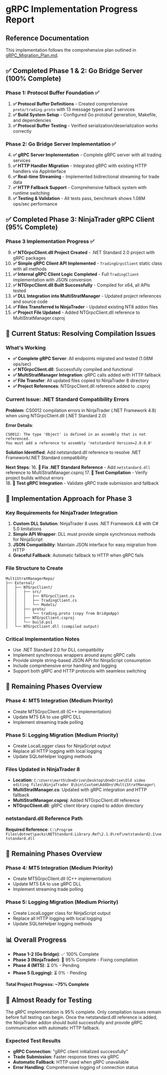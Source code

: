 # gRPC Implementation Progress Report

## Reference Documentation
This implementation follows the comprehensive plan outlined in [gRPC_Migration_Plan.md](./gRPC_Migration_Plan.md).

## ✅ Completed Phase 1 & 2: Go Bridge Server (100% Complete)

### Phase 1: Protocol Buffer Foundation ✅
1. **✅ Protocol Buffer Definitions** - Created comprehensive `proto/trading.proto` with 13 message types and 2 services
2. **✅ Build System Setup** - Configured Go protobuf generation, Makefile, and dependencies
3. **✅ Protocol Buffer Testing** - Verified serialization/deserialization works correctly

### Phase 2: Go Bridge Server Implementation ✅  
4. **✅ gRPC Server Implementation** - Complete gRPC server with all trading services
5. **✅ HTTP Handler Migration** - Integrated gRPC with existing HTTP handlers via AppInterface
6. **✅ Real-time Streaming** - Implemented bidirectional streaming for trade data
7. **✅ HTTP Fallback Support** - Comprehensive fallback system with runtime switching
8. **✅ Testing & Validation** - All tests pass, benchmark shows 1.08M ops/sec performance

## ✅ Completed Phase 3: NinjaTrader gRPC Client (95% Complete)

### Phase 3 Implementation Progress ✅
9. **✅ NTGrpcClient.dll Project Created** - .NET Standard 2.0 project with gRPC packages
10. **✅ Simple gRPC Client API Implemented** - `TradingGrpcClient` static class with all methods
11. **✅ Internal gRPC Client Logic Completed** - Full `TradingClient` implementation with JSON conversion
12. **✅ NTGrpcClient.dll Built Successfully** - Compiled for x64, all APIs tested
13. **✅ DLL Integration into MultiStratManager** - Updated project references and source code
14. **✅ Files Transferred to NinjaTrader** - Updated existing NT8 addon files
15. **✅ Project File Updated** - Added NTGrpcClient.dll reference to MultiStratManager.csproj

## 🚧 Current Status: Resolving Compilation Issues

### What's Working
- **✅ Complete gRPC Server**: All endpoints migrated and tested (1.08M ops/sec)
- **✅ NTGrpcClient.dll**: Successfully compiled and functional
- **✅ MultiStratManager Integration**: gRPC calls added with HTTP fallback
- **✅ File Transfer**: All updated files copied to NinjaTrader 8 directory
- **✅ Project References**: NTGrpcClient.dll reference added to .csproj

### Current Issue: .NET Standard Compatibility Errors
**Problem**: CS0012 compilation errors in NinjaTrader (.NET Framework 4.8) when using NTGrpcClient.dll (.NET Standard 2.0)

**Error Details**:
```
CS0012: The type 'Object' is defined in an assembly that is not referenced. 
You must add a reference to assembly 'netstandard Version=2.0.0.0'
```

**Solution Identified**: Add netstandard.dll reference to resolve .NET Framework/.NET Standard compatibility

**Next Steps**:
16. **🔄 Fix .NET Standard Reference** - Add `netstandard.dll` reference to MultiStratManager.csproj
17. **🔄 Test Compilation** - Verify project builds without errors  
18. **🔄 Test gRPC Integration** - Validate gRPC trade submission and fallback

## 🎯 Implementation Approach for Phase 3

### Key Requirements for NinjaTrader Integration
1. **Custom DLL Solution**: NinjaTrader 8 uses .NET Framework 4.8 with C# 5.0 limitations
2. **Simple API Wrapper**: DLL must provide simple synchronous methods for NinjaScript
3. **JSON Compatibility**: Maintain JSON interface for easy migration from HTTP
4. **Graceful Fallback**: Automatic fallback to HTTP when gRPC fails

### File Structure to Create
```
MultiStratManagerRepo/
├── External/
│   ├── NTGrpcClient/
│   │   ├── src/
│   │   │   ├── NTGrpcClient.cs
│   │   │   ├── TradingClient.cs  
│   │   │   └── Models/
│   │   ├── proto/
│   │   │   └── trading.proto (copy from BridgeApp)
│   │   ├── NTGrpcClient.csproj
│   │   └── build.ps1
│   └── NTGrpcClient.dll (compiled output)
```

### Critical Implementation Notes
- Use .NET Standard 2.0 for DLL compatibility
- Implement synchronous wrappers around async gRPC calls
- Provide simple string-based JSON API for NinjaScript consumption
- Include comprehensive error handling and logging
- Support both gRPC and HTTP protocols with seamless switching

## 🔄 Remaining Phases Overview

### Phase 4: MT5 Integration (Medium Priority)
- Create MT5GrpcClient.dll (C++ implementation)
- Update MT5 EA to use gRPC DLL
- Implement streaming trade polling

### Phase 5: Logging Migration (Medium Priority)  
- Create LocalLogger class for NinjaScript output
- Replace all HTTP logging with local logging
- Update SQLiteHelper logging methods

### Files Updated in NinjaTrader 8
- **Location**: `C:\Users\marth\OneDrive\Desktop\OneDrive\Old video editing files\NinjaTrader 8\bin\Custom\AddOns\MultiStratManager\`
- **MultiStratManager.cs**: Updated with gRPC integration and HTTP fallback
- **MultiStratManager.csproj**: Added NTGrpcClient.dll reference
- **NTGrpcClient.dll**: gRPC client library copied to addon directory

### netstandard.dll Reference Path
**Required Reference**: `C:\Program Files\dotnet\packs\NETStandard.Library.Ref\2.1.0\ref\netstandard2.1\netstandard.dll`

## 🔄 Remaining Phases Overview

### Phase 4: MT5 Integration (Medium Priority)
- Create MT5GrpcClient.dll (C++ implementation)
- Update MT5 EA to use gRPC DLL
- Implement streaming trade polling

### Phase 5: Logging Migration (Medium Priority)  
- Create LocalLogger class for NinjaScript output
- Replace all HTTP logging with local logging
- Update SQLiteHelper logging methods

## 📊 Overall Progress
- **Phase 1-2 (Go Bridge)**: ✅ 100% Complete
- **Phase 3 (NinjaTrader)**: 🔄 95% Complete - Fixing compilation
- **Phase 4 (MT5)**: ⏳ 0% - Pending
- **Phase 5 (Logging)**: ⏳ 0% - Pending

**Total Project Progress: ~75% Complete**

## 🚀 Almost Ready for Testing

The gRPC implementation is 95% complete. Only compilation issues remain before full testing can begin. Once the netstandard.dll reference is added, the NinjaTrader addon should build successfully and provide gRPC communication with automatic HTTP fallback.

### Expected Test Results
- **gRPC Connection**: "gRPC client initialized successfully"
- **Trade Submission**: Faster response times via gRPC  
- **Automatic Fallback**: HTTP used when gRPC unavailable
- **Error Handling**: Comprehensive logging of connection status